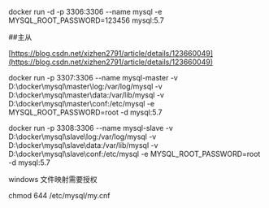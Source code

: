 docker run -d -p 3306:3306 --name mysql -e MYSQL_ROOT_PASSWORD=123456 mysql:5.7

##主从

[https://blog.csdn.net/xizhen2791/article/details/123660049](https://blog.csdn.net/xizhen2791/article/details/123660049)

docker run -p 3307:3306 --name mysql-master -v D:\docker\mysql\master\log:/var/log/mysql -v D:\docker\mysql\master\data:/var/lib/mysql -v D:\docker\mysql\master\conf:/etc/mysql -e MYSQL_ROOT_PASSWORD=root -d mysql:5.7

docker run -p 3308:3306 --name mysql-slave -v D:\docker\mysql\slave\log:/var/log/mysql -v D:\docker\mysql\slave\data:/var/lib/mysql -v D:\docker\mysql\slave\conf:/etc/mysql -e MYSQL_ROOT_PASSWORD=root -d mysql:5.7

windows 文件映射需要授权

chmod 644 /etc/mysql/my.cnf




